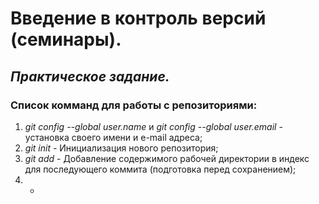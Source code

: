 # **Введение в контроль версий (семинары).**
## *Практическое задание.*
### Список комманд для работы с репозиториями:
1. *git config --global user.name* и *git config --global user.email* - установка своего имени и e-mail адреса;
2. *git init* - Инициализация нового репозитория;
3. *git add* - Добавление содержимого рабочей директории в индекс для последующего коммита (подготовка перед сохранением);
4. *


